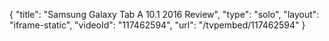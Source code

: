 {
    "title": "Samsung Galaxy Tab A 10.1 2016 Review",
    "type": "solo",
    "layout": "iframe-static",
    "videoId": "117462594",
    "url": "\/tvpembed\/117462594"
}